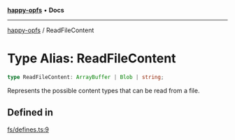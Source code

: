[**happy-opfs**](../README.md) • **Docs**

***

[happy-opfs](../README.md) / ReadFileContent

# Type Alias: ReadFileContent

```ts
type ReadFileContent: ArrayBuffer | Blob | string;
```

Represents the possible content types that can be read from a file.

## Defined in

[fs/defines.ts:9](https://github.com/JiangJie/happy-opfs/blob/584e221ed8f9c25f1e723b7898a60bc25fe8652b/src/fs/defines.ts#L9)
